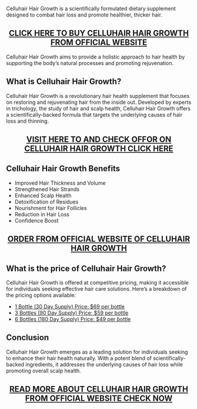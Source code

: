 <p>Celluhair Hair Growth is a scientifically formulated dietary supplement designed to combat hair loss and promote healthier, thicker hair.</p>
<h2 style="text-align: center;"><a href="https://sale365day.com/get-celluhair">CLICK HERE TO BUY CELLUHAIR HAIR GROWTH FROM OFFICIAL WEBSITE</a></h2>
<p>Celluhair Hair Growth aims to provide a holistic approach to hair health by supporting the body&rsquo;s natural processes and promoting rejuvenation.</p>
<h2 style="text-align: left;">What is Celluhair Hair Growth?</h2>
<p style="text-align: left;">Celluhair Hair Growth is a revolutionary hair health supplement that focuses on restoring and rejuvenating hair from the inside out. Developed by experts in trichology, the study of hair and scalp health, Celluhair Hair Growth offers a scientifically-backed formula that targets the underlying causes of hair loss and thinning.</p>
<h2 style="text-align: center;"><a href="https://sale365day.com/get-celluhair">VISIT HERE TO AND CHECK OFFOR ON CELLUHAIR HAIR GROWTH CLICK HERE</a></h2>
<h2 style="text-align: left;">Celluhair Hair Growth Benefits</h2>
<ul style="text-align: left;">
<li>Improved Hair Thickness and Volume</li>
<li>Strengthened Hair Strands</li>
<li>Enhanced Scalp Health</li>
<li>Detoxification of Residues</li>
<li>Nourishment for Hair Follicles</li>
<li>Reduction in Hair Loss</li>
<li>Confidence Boost</li>
</ul>
<h2 style="text-align: center;"><a href="https://sale365day.com/get-celluhair">ORDER FROM OFFICIAL WEBSITE OF CELLUHAIR HAIR GROWTH</a></h2>
<h2 style="text-align: left;">What is the price of Celluhair Hair Growth?</h2>
<p style="text-align: left;">Celluhair Hair Growth is offered at competitive pricing, making it accessible for individuals seeking effective hair care solutions. Here&rsquo;s a breakdown of the pricing options available:</p>
<ul style="text-align: left;">
<li><a href="https://sale365day.com/get-celluhair">1 Bottle (30 Day Supply) Price: $69 per bottle</a></li>
<li><a href="https://sale365day.com/get-celluhair">3 Bottles (90 Day Supply) Price: $59 per bottle</a></li>
<li><a href="https://sale365day.com/get-celluhair">6 Bottles (180 Day Supply) Price: $49 per bottle</a></li>
</ul>
<h2 style="text-align: left;">Conclusion</h2>
<p style="text-align: left;">Celluhair Hair Growth emerges as a leading solution for individuals seeking to enhance their hair health naturally. With a potent blend of scientifically-backed ingredients, it addresses the underlying causes of hair loss while promoting overall scalp health.</p>
<h2 style="text-align: center;"><a href="https://sale365day.com/get-celluhair">READ MORE ABOUT CELLUHAIR HAIR GROWTH FROM OFFICIAL WEBSITE CHECK NOW</a></h2>
